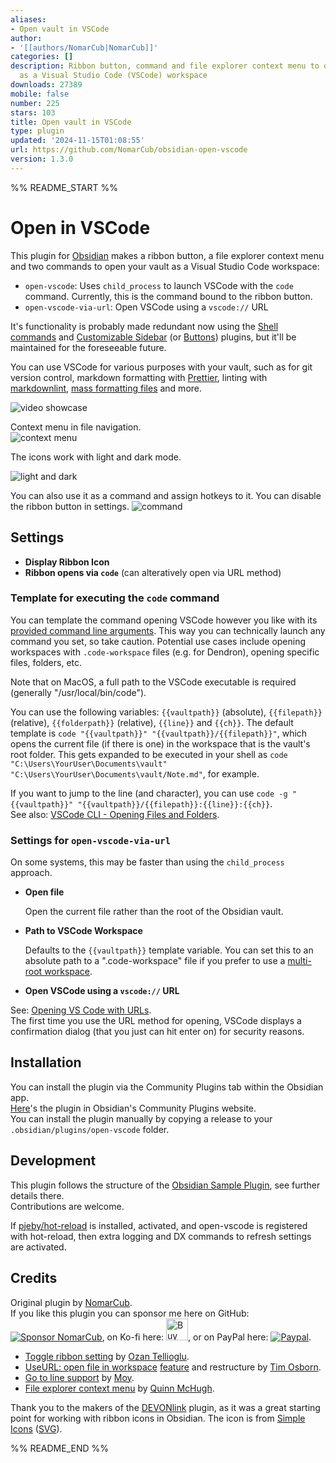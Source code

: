 ```yaml
---
aliases:
- Open vault in VSCode
author:
- '[[authors/NomarCub|NomarCub]]'
categories: []
description: Ribbon button, command and file explorer context menu to open the vault
  as a Visual Studio Code (VSCode) workspace
downloads: 27389
mobile: false
number: 225
stars: 103
title: Open vault in VSCode
type: plugin
updated: '2024-11-15T01:08:55'
url: https://github.com/NomarCub/obsidian-open-vscode
version: 1.3.0
---
```


%% README_START %%

# Open in VSCode

This plugin for [Obsidian](https://obsidian.md/) makes a ribbon button, a file explorer context menu and two commands to open your vault as a Visual Studio Code workspace:

- `open-vscode`: Uses `child_process` to launch VSCode with the `code` command. Currently, this is the command bound to the ribbon button.
- `open-vscode-via-url`: Open VSCode using a `vscode://` URL

It's functionality is probably made redundant now using the [Shell commands](https://github.com/Taitava/obsidian-shellcommands) and [Customizable Sidebar](https://github.com/phibr0/obsidian-customizable-sidebar) (or [Buttons](https://github.com/shabegom/buttons)) plugins, but it'll be maintained for the foreseeable future.

You can use VSCode for various purposes with your vault, such as for git version control, markdown formatting with [Prettier](https://marketplace.visualstudio.com/items?itemName=esbenp.prettier-vscode), linting with [markdownlint](https://marketplace.visualstudio.com/items?itemName=DavidAnson.vscode-markdownlint), [mass formatting files](https://marketplace.visualstudio.com/items?itemName=jbockle.jbockle-format-files) and more.

![video showcase](https://user-images.githubusercontent.com/5298006/125867690-c11f4396-e31b-4232-9ea5-822bf729df9a.gif)

Context menu in file navigation.  
![context menu](https://github.com/user-attachments/assets/a3ba9046-2263-41cf-bdc5-706b95484aba)

The icons work with light and dark mode.

![light and dark](https://user-images.githubusercontent.com/5298006/125868293-96c6f541-0604-4238-9fc3-05ff6c2e08df.gif)

You can also use it as a command and assign hotkeys to it. You can disable the ribbon button in settings.
![command](https://user-images.githubusercontent.com/5298006/125869408-d39d870b-ab4f-42d0-b915-b6abc1e617d5.png)

## Settings

- **Display Ribbon Icon**
- **Ribbon opens via `code`** (can alteratively open via URL method)

### Template for executing the `code` command

You can template the command opening VSCode however you like with its [provided command line arguments](https://code.visualstudio.com/docs/editor/command-line). This way you can technically launch any command you set, so take caution. Potential use cases include opening workspaces with `.code-workspace` files (e.g. for Dendron), opening specific files, folders, etc.

Note that on MacOS, a full path to the VSCode executable is required (generally "/usr/local/bin/code").

You can use the following variables: `{{vaultpath}}` (absolute), `{{filepath}}` (relative), `{{folderpath}}` (relative), `{{line}}` and `{{ch}}`.
The default template is `code "{{vaultpath}}" "{{vaultpath}}/{{filepath}}"`, which opens the current file (if there is one) in the workspace that is the vault's root folder. This gets expanded to be executed in your shell as `code "C:\Users\YourUser\Documents\vault" "C:\Users\YourUser\Documents\vault/Note.md"`, for example.

If you want to jump to the line (and character), you can use `code -g "{{vaultpath}}" "{{vaultpath}}/{{filepath}}:{{line}}:{{ch}}`.  
See also: [VSCode CLI - Opening Files and Folders](https://code.visualstudio.com/docs/editor/command-line#_opening-files-and-folders).

### Settings for `open-vscode-via-url`

On some systems, this may be faster than using the `child_process` approach.

- **Open file**

  Open the current file rather than the root of the Obsidian vault.

- **Path to VSCode Workspace**

  Defaults to the `{{vaultpath}}` template variable. You can set this to an absolute path to a ".code-workspace" file if you prefer to use a [multi-root workspace](https://code.visualstudio.com/docs/editor/workspaces#_multiroot-workspaces).

- **Open VSCode using a `vscode://` URL**

See: [Opening VS Code with URLs](https://code.visualstudio.com/docs/editor/command-line#_opening-vs-code-with-urls).  
The first time you use the URL method for opening, VSCode displays a confirmation dialog (that you just can hit enter on) for security reasons.

## Installation

You can install the plugin via the Community Plugins tab within the Obsidian app.  
[Here](https://obsidian.md/plugins?id=open-vscode)'s the plugin in Obsidian's Community Plugins website.  
You can install the plugin manually by copying a release to your `.obsidian/plugins/open-vscode` folder.

## Development

This plugin follows the structure of the [Obsidian Sample Plugin](https://github.com/obsidianmd/obsidian-sample-plugin), see further details there.  
Contributions are welcome.

If [pjeby/hot-reload](https://github.com/pjeby/hot-reload) is installed,
activated, and open-vscode is registered with hot-reload, then extra logging
and DX commands to refresh settings are activated.

## Credits

Original plugin by [NomarCub](https://github.com/NomarCub).  
If you like this plugin you can sponsor me here on GitHub: [![Sponsor NomarCub](https://img.shields.io/static/v1?label=Sponsor%20NomarCub&message=%E2%9D%A4&logo=GitHub&color=%23fe8e86)](https://github.com/sponsors/NomarCub), on Ko-fi here: <a href='https://ko-fi.com/nomarcub' target='_blank'><img height='35' src='https://az743702.vo.msecnd.net/cdn/kofi3.png?v=0' alt='Buy Me a Coffee at ko-fi.com' /></a>, or on PayPal here: [![Paypal](https://img.shields.io/badge/paypal-nomarcub-yellow?style=social&logo=paypal)](https://paypal.me/nomarcub).

- [Toggle ribbon setting](https://github.com/NomarCub/obsidian-open-vscode/pull/1) by [Ozan Tellioglu](https://github.com/ozntel).
- [UseURL: open file in workspace](https://github.com/NomarCub/obsidian-open-vscode/pull/5) [feature](https://github.com/NomarCub/obsidian-open-vscode/pull/7) and restructure by [Tim Osborn](https://github.com/ptim).
- [Go to line support](https://github.com/NomarCub/obsidian-open-vscode/pull/13) by [Moy](https://github.com/Moyf).
- [File explorer context menu](https://github.com/NomarCub/obsidian-open-vscode/pull/15) by [Quinn McHugh](https://github.com/quinn-p-mchugh).

Thank you to the makers of the [DEVONlink](https://github.com/ryanjamurphy/DEVONlink-obsidian) plugin, as it was a great starting point for working with ribbon icons in Obsidian.
The icon is from [Simple Icons](https://simpleicons.org/?q=visual-studio-code) ([SVG](https://simpleicons.org/icons/visualstudiocode.svg)).


%% README_END %%